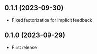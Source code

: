 ## 0.1.1 (2023-09-30)

- Fixed factorization for implicit feedback

## 0.1.0 (2023-09-29)

- First release
